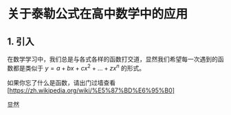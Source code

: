 # 关于泰勒公式在高中数学中的应用

## 1. 引入

在数学学习中，我们总是与各式各样的函数打交道，显然我们希望每一次遇到的函数都是类似于 $y = a + bx + cx^2 + \dots + zx^n$ 的形式。

如果你忘了什么是函数，请出门过墙查看[https://zh.wikipedia.org/wiki/%E5%87%BD%E6%95%B0]

显然